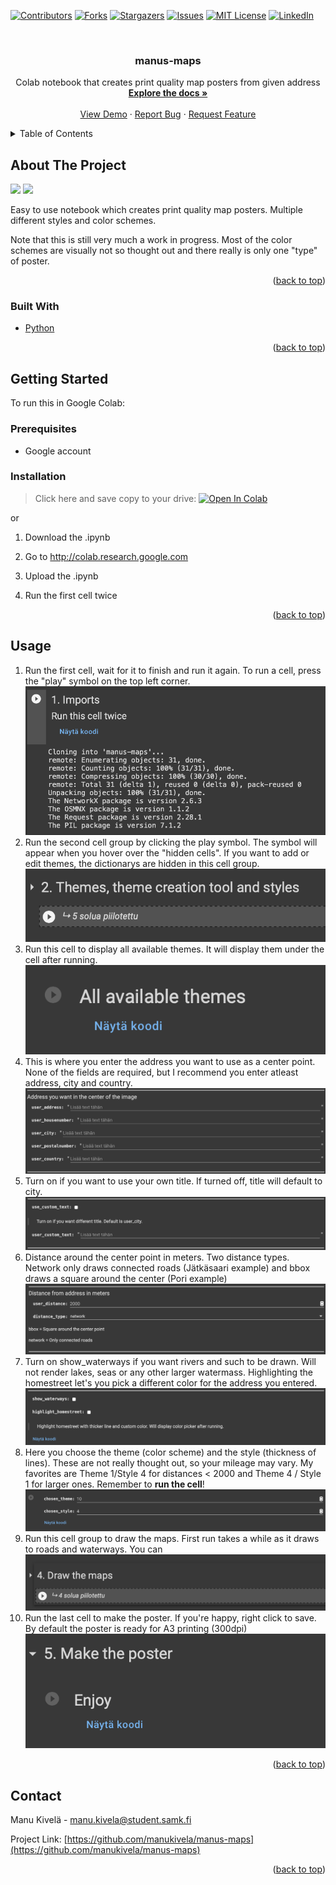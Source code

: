 
<div id="top"></div>




<!-- PROJECT SHIELDS -->
<!--
*** I'm using markdown "reference style" links for readability.
*** Reference links are enclosed in brackets [ ] instead of parentheses ( ).
*** See the bottom of this document for the declaration of the reference variables
*** for contributors-url, forks-url, etc. This is an optional, concise syntax you may use.
*** https://www.markdownguide.org/basic-syntax/#reference-style-links
-->
[![Contributors][contributors-shield]][contributors-url]
[![Forks][forks-shield]][forks-url]
[![Stargazers][stars-shield]][stars-url]
[![Issues][issues-shield]][issues-url]
[![MIT License][license-shield]][license-url]
[![LinkedIn][linkedin-shield]][linkedin-url]



<!-- PROJECT LOGO -->
<br />
<div align="center">
  <!-- <a href="https://github.com/manukivela/manus-maps">
    <img src="images/logo.png" alt="Logo" width="80" height="80">
  </a> -->

<h3 align="center">manus-maps</h3>

  <p align="center">
    Colab notebook that creates print quality map posters from given address
    <br />
    <a href="https://github.com/manukivela/manus-maps"><strong>Explore the docs »</strong></a>
    <br />
    <br />
    <a href="https://github.com/manukivela/manus-maps">View Demo</a>
    ·
    <a href="https://github.com/manukivela/manus-maps/issues">Report Bug</a>
    ·
    <a href="https://github.com/manukivela/manus-maps/issues">Request Feature</a>
  </p>
</div>



<!-- TABLE OF CONTENTS -->
<details>
  <summary>Table of Contents</summary>
  <ol>
    <li>
      <a href="#about-the-project">About The Project</a>
      <ul>
        <li><a href="#built-with">Built With</a></li>
      </ul>
    </li>
    <li>
      <a href="#getting-started">Getting Started</a>
      <ul>
        <li><a href="#prerequisites">Prerequisites</a></li>
        <li><a href="#installation">Installation</a></li>
      </ul>
    </li>
    <li><a href="#usage">Usage</a></li>
    <!-- <li><a href="#roadmap">Roadmap</a></li> -->
    <!-- <li><a href="#contributing">Contributing</a></li> -->
    <!-- <li><a href="#license">License</a></li> -->
    <li><a href="#contact">Contact</a></li>
    <!-- <li><a href="#acknowledgments">Acknowledgments</a></li> -->
  </ol>
</details>



<!-- ABOUT THE PROJECT -->
## About The Project

<img src="screenshots/jatkasaari.png" width="300">
<img src="screenshots/pori.png" width="300">

Easy to use notebook which creates print quality map posters. Multiple different styles and color schemes. 

Note that this is still very much a work in progress. Most of the color schemes are visually not so thought out and there really is only one "type" of poster. 

<p align="right">(<a href="#top">back to top</a>)</p>



### Built With

* [Python](https://python.org/)


<p align="right">(<a href="#top">back to top</a>)</p>



<!-- GETTING STARTED -->
## Getting Started

To run this in Google Colab:

### Prerequisites

* Google account


### Installation

>Click here and save copy to your drive: [![Open In Colab](https://colab.research.google.com/assets/colab-badge.svg)](https://colab.research.google.com/drive/17fE-aBGC3BssaPpCndnu40SoSCQHcw93?usp=sharing)


or

1. Download the .ipynb
   
2. Go to http://colab.research.google.com
   
3. Upload the .ipynb

4. Run the first cell twice

<p align="right">(<a href="#top">back to top</a>)</p>



<!-- USAGE EXAMPLES -->
## Usage


1. Run the first cell, wait for it to finish and run it again. To run a cell, press the "play" symbol on the top left corner.
![imports](assets/readme/screenshots/1_imports.png)
2. Run the second cell group by clicking the play symbol. The symbol will appear when you hover over the "hidden cells". If you want to add or edit themes, the dictionarys are hidden in this cell group.
![themes](assets/readme/screenshots/2_themes.png)
3. Run this cell to display all available themes. It will display them under the cell after running.
![allthemes](assets/readme/screenshots/3_allthemes.png)
4. This is where you enter the address you want to use as a center point. None of the fields are required, but I recommend you enter atleast address, city and country.
![address](assets/readme/screenshots/4_address.png)
5. Turn on if you want to use your own title. If turned off, title will default to city.
![customtitle](assets/readme/screenshots/5_customtitle.png)
6. Distance around the center point in meters. Two distance types. Network only draws connected roads (Jätkäsaari example) and bbox draws a square around the center (Pori example)
![distance](assets/readme/screenshots/6_distance.png)
7. Turn on show_waterways if you want rivers and such to be drawn. Will not render lakes, seas or any other larger watermass. Highlighting the homestreet let's you pick a different color for the address you entered.
![optionals](assets/readme/screenshots/7_optionals.png)
8. Here you choose the theme (color scheme) and the style (thickness of lines). These are not really thought out, so your mileage may vary. My favorites are Theme 1/Style 4 for distances < 2000 and Theme 4 / Style 1 for larger ones. Remember to **run the cell**!
![theme](assets/readme/screenshots/8_theme.png)
9. Run this cell group to draw the maps. First run takes a while as it draws to roads and waterways. You can
![drawmaps](assets/readme/screenshots/9_drawmaps.png)
10. Run the last cell to make the poster. If you're happy, right click to save. By default the poster is ready for A3 printing (300dpi)
![drawmaps](assets/readme/screenshots/10_poster.png)
<p align="right">(<a href="#top">back to top</a>)</p>



<!-- ROADMAP -->
<!-- ## Roadmap

- [ ] Feature 1
- [ ] Feature 2
- [ ] Feature 3
    - [ ] Nested Feature

See the [open issues](https://github.com/manukivela/manus-maps/issues) for a full list of proposed features (and known issues).

<p align="right">(<a href="#top">back to top</a>)</p>

 -->

<!-- CONTRIBUTING -->
<!-- ## Contributing

Contributions are what make the open source community such an amazing place to learn, inspire, and create. Any contributions you make are **greatly appreciated**.

If you have a suggestion that would make this better, please fork the repo and create a pull request. You can also simply open an issue with the tag "enhancement".
Don't forget to give the project a star! Thanks again!

1. Fork the Project
2. Create your Feature Branch (`git checkout -b feature/AmazingFeature`)
3. Commit your Changes (`git commit -m 'Add some AmazingFeature'`)
4. Push to the Branch (`git push origin feature/AmazingFeature`)
5. Open a Pull Request 
<p align="right">(<a href="#top">back to top</a>)</p>-->




<!-- LICENSE -->
<!-- ## License

Distributed under the MIT License. See `LICENSE.txt` for more information.

<p align="right">(<a href="#top">back to top</a>)</p>
 -->


<!-- CONTACT -->
## Contact

Manu Kivelä -  manu.kivela@student.samk.fi

Project Link: [https://github.com/manukivela/manus-maps](https://github.com/manukivela/manus-maps)

<p align="right">(<a href="#top">back to top</a>)</p>



<!-- ACKNOWLEDGMENTS -->
<!-- ## Acknowledgments

* []()
* []()
* []()

<p align="right">(<a href="#top">back to top</a>)</p> -->



<!-- MARKDOWN LINKS & IMAGES -->
<!-- https://www.markdownguide.org/basic-syntax/#reference-style-links -->
[contributors-shield]: https://img.shields.io/github/contributors/manukivela/manus-maps.svg?style=for-the-badge
[contributors-url]: https://github.com/manukivela/manus-maps/graphs/contributors
[forks-shield]: https://img.shields.io/github/forks/manukivela/manus-maps.svg?style=for-the-badge
[forks-url]: https://github.com/manukivela/manus-maps/network/members
[stars-shield]: https://img.shields.io/github/stars/manukivela/manus-maps.svg?style=for-the-badge
[stars-url]: https://github.com/manukivela/manus-maps/stargazers
[issues-shield]: https://img.shields.io/github/issues/manukivela/manus-maps.svg?style=for-the-badge
[issues-url]: https://github.com/manukivela/manus-maps/issues
[license-shield]: https://img.shields.io/github/license/manukivela/manus-maps.svg?style=for-the-badge
[license-url]: https://github.com/manukivela/manus-maps/blob/master/LICENSE.txt
[linkedin-shield]: https://img.shields.io/badge/-LinkedIn-black.svg?style=for-the-badge&logo=linkedin&colorB=555
[linkedin-url]: https://www.linkedin.com/in/manu-kivelä-a034301b9/
[product-screenshot]: screenshots/ss_game.png
[login-screenshot]: screenshots/ss_login.png
[menu-screenshot]: screenshots/ss_menu.png
[leaderboard-screenshot]: screenshots/ss_leaderboard.png